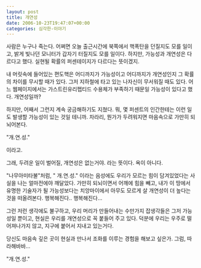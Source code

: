 ```yaml
---
layout: post
title: 개연성
date: 2006-10-23T19:47:07+00:00
categories: 심각한-이야기
---
```

사람은 누구나 죽는다. 어쩌면 오늘 출근시간에 북쪽에서 핵폭탄을 던질지도 모를 일이고, 밝게 빛나던 모니터가 갑자기 터질지도 모를 일이다. 하지만, 가능성과 개연성은 다르다고 했다. 실현될 확률의 퍼센테이지가 다르다는 뜻이겠지.

내 머릿속에 들어있는 편도핵은 어디까지가 가능성이고 어디까지가 개연성인지 그 확률의 차이를 무시할 때가 있다. 그저 지하철에 타고 있는 나자신이 무서워질 때도 있다. 어느 웹페이지에서는 가스트린유리펩티드 수용체가 부족하기 때문일 가능성이 있다고 했다. 개연성일까?

하지만, 어째서 그런지 계속 궁금해하기도 지쳤다. 뭐, 몇 퍼센트의 인간한테는 이런 일도 발생할 가능성이 있는 것일 테니까. 차라리, 뭔가가 두려워지면 마음속으로 가만히 되뇌어본다.

"개.연.성."

이라고.

그래, 두려운 일이 벌어질, 개연성은 없는거야. 라는 뜻이다. 욕이 아니다.

"나무아미타불"처럼, " 개.연.성." 이라는 음성에도 우리가 모르는 힘이 담겨있었다는 사실을 나는 얼마전에야 깨달았다. 가만히 되뇌이면서 어깨에 힘을 빼고, 내가 이 땅에서 유명한 기술자가 될 가능성보다는 치앙마이에서 아무도 모르게 살 개연성이 더 높다는 것을 떠올려본다. 행복해진다.. 행복해진다...

그런 저런 생각에도 불구하고, 우리 머리가 만들어내는 수만가지 잡생각들은 그저 가능성일 뿐이고, 현실은 우리를 개연성으로 꼭 붙들어 주고 있다. 덕분에 우리는 우주로 떨어져나가지 않고, 지구에 붙어서 지내고 있는거다.

당신도 마음속 깊은 곳이 현실과 만나서 조화를 이루는 경험을 해보고 싶은가. 그럼, 따라해바바...

"개.연.성."
